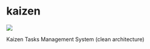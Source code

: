 # kaizen
![](https://github.com/zyishai/kaizen/workflows/Create%20new%20version%20when%20pushing%20to%20master/badge.svg)

Kaizen Tasks Management System (clean architecture)
